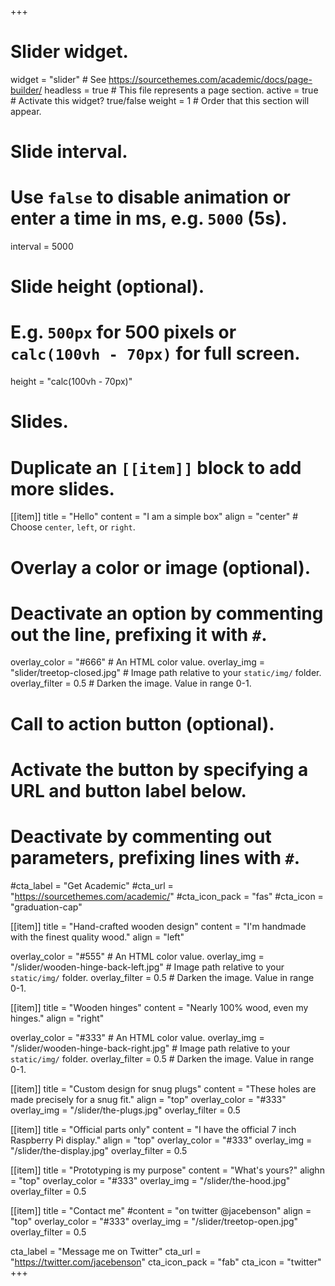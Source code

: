 +++
# Slider widget.
widget = "slider"  # See https://sourcethemes.com/academic/docs/page-builder/
headless = true  # This file represents a page section.
active = true  # Activate this widget? true/false
weight = 1  # Order that this section will appear.

# Slide interval.
# Use `false` to disable animation or enter a time in ms, e.g. `5000` (5s).
interval = 5000

# Slide height (optional).
# E.g. `500px` for 500 pixels or `calc(100vh - 70px)` for full screen.
height = "calc(100vh - 70px)"

# Slides.
# Duplicate an `[[item]]` block to add more slides.
[[item]]
  title = "Hello"
  content = "I am a simple box"
  align = "center"  # Choose `center`, `left`, or `right`.

  # Overlay a color or image (optional).
  #   Deactivate an option by commenting out the line, prefixing it with `#`.
  overlay_color = "#666"  # An HTML color value.
  overlay_img = "slider/treetop-closed.jpg"  # Image path relative to your `static/img/` folder.
  overlay_filter = 0.5  # Darken the image. Value in range 0-1.

  # Call to action button (optional).
  #   Activate the button by specifying a URL and button label below.
  #   Deactivate by commenting out parameters, prefixing lines with `#`.
  #cta_label = "Get Academic"
  #cta_url = "https://sourcethemes.com/academic/"
  #cta_icon_pack = "fas"
  #cta_icon = "graduation-cap"

[[item]]
  title = "Hand-crafted wooden design"
  content = "I'm handmade with the finest quality wood."
  align = "left"

  overlay_color = "#555"  # An HTML color value.
  overlay_img = "/slider/wooden-hinge-back-left.jpg"  # Image path relative to your `static/img/` folder.
  overlay_filter = 0.5  # Darken the image. Value in range 0-1.

[[item]]
  title = "Wooden hinges"
  content = "Nearly 100% wood, even my hinges."
  align = "right"

  overlay_color = "#333"  # An HTML color value.
  overlay_img = "/slider/wooden-hinge-back-right.jpg"  # Image path relative to your `static/img/` folder.
  overlay_filter = 0.5  # Darken the image. Value in range 0-1.

[[item]]
  title = "Custom design for snug plugs"
  content = "These holes are made precisely for a snug fit."
  align = "top"
  overlay_color = "#333"
  overlay_img = "/slider/the-plugs.jpg"
  overlay_filter = 0.5

[[item]]
  title = "Official parts only"
  content = "I have the official 7 inch Raspberry Pi display."
  align = "top"
  overlay_color = "#333"
  overlay_img = "/slider/the-display.jpg"
  overlay_filter = 0.5

[[item]]
  title = "Prototyping is my purpose"
  content = "What's yours?"
  alighn = "top"
  overlay_color = "#333"
  overlay_img = "/slider/the-hood.jpg"
  overlay_filter = 0.5

[[item]]
  title = "Contact me"
  #content = "on twitter @jacebenson"
  align = "top"
  overlay_color = "#333"
  overlay_img = "/slider/treetop-open.jpg"
  overlay_filter = 0.5

  cta_label = "Message me on Twitter"
  cta_url = "https://twitter.com/jacebenson"
  cta_icon_pack = "fab"
  cta_icon = "twitter"
+++

